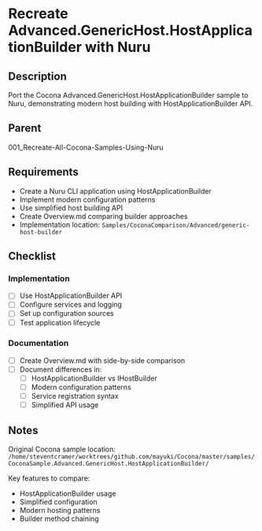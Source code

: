 # Recreate Advanced.GenericHost.HostApplicationBuilder with Nuru

## Description

Port the Cocona Advanced.GenericHost.HostApplicationBuilder sample to Nuru, demonstrating modern host building with HostApplicationBuilder API.

## Parent
001_Recreate-All-Cocona-Samples-Using-Nuru

## Requirements

- Create a Nuru CLI application using HostApplicationBuilder
- Implement modern configuration patterns
- Use simplified host building API
- Create Overview.md comparing builder approaches
- Implementation location: `Samples/CoconaComparison/Advanced/generic-host-builder`

## Checklist

### Implementation
- [ ] Use HostApplicationBuilder API
- [ ] Configure services and logging
- [ ] Set up configuration sources
- [ ] Test application lifecycle

### Documentation
- [ ] Create Overview.md with side-by-side comparison
- [ ] Document differences in:
  - [ ] HostApplicationBuilder vs IHostBuilder
  - [ ] Modern configuration patterns
  - [ ] Service registration syntax
  - [ ] Simplified API usage

## Notes

Original Cocona sample location: `/home/steventcramer/worktrees/github.com/mayuki/Cocona/master/samples/CoconaSample.Advanced.GenericHost.HostApplicationBuilder/`

Key features to compare:
- HostApplicationBuilder usage
- Simplified configuration
- Modern hosting patterns
- Builder method chaining